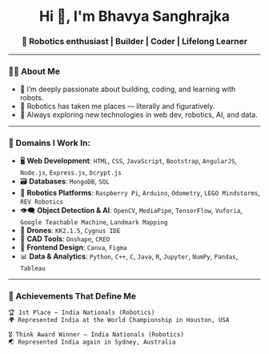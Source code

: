 <!--
**BkS1708/BkS1708** is a ✨ _special_ ✨ repository because its `README.md` (this file) appears on your GitHub profile.

Here are some ideas to get you started:

- 🔭 I’m currently working on ...
- 🌱 I’m currently learning ...
- 👯 I’m looking to collaborate on ...
- 🤔 I’m looking for help with ...
- 💬 Ask me about ...
- 📫 How to reach me: ...
- 😄 Pronouns: ...
- ⚡ Fun fact: ...
-->

<h1 align="center">Hi 👋, I'm Bhavya Sanghrajka</h1>
<h3 align="center">🤖 Robotics enthusiast | Builder | Coder | Lifelong Learner</h3>

---

### 👩‍💻 About Me

- 🚀 I’m deeply passionate about building, coding, and learning with robots.
- 🤖 Robotics has taken me places — literally and figuratively.
- 🌱 Always exploring new technologies in web dev, robotics, AI, and data.

---

### 📌 Domains I Work In:

- 🖥️ **Web Development**: `HTML`, `CSS`, `JavaScript`, `Bootstrap`, `AngularJS`, `Node.js`, `Express.js`, `bcrypt.js`
- 🗃️ **Databases**: `MongoDB`, `SQL`
- 🤖 **Robotics Platforms**: `Raspberry Pi`, `Arduino`, `Odometry`, `LEGO Mindstorms`, `REV Robotics`
- 👁️‍🗨️ **Object Detection & AI**: `OpenCV`, `MediaPipe`, `TensorFlow`, `Vuforia`, `Google Teachable Machine`, `Landmark Mapping`
- 🚁 **Drones**: `KK2.1.5`, `Cygnus IDE`
- 🧩 **CAD Tools**: `Onshape`, `CREO`
- 🎨 **Frontend Design**: `Canva`, `Figma`
- 📊 **Data & Analytics**: `Python`, `C++`, `C`, `Java`, `R`, `Jupyter`, `NumPy`, `Pandas`, `Tableau`

---

### 🌟 Achievements That Define Me

```markdown
🏆 1st Place – India Nationals (Robotics)
🌍 Represented India at the World Championship in Houston, USA

🎖️ Think Award Winner – India Nationals (Robotics)
🌏 Represented India again in Sydney, Australia

